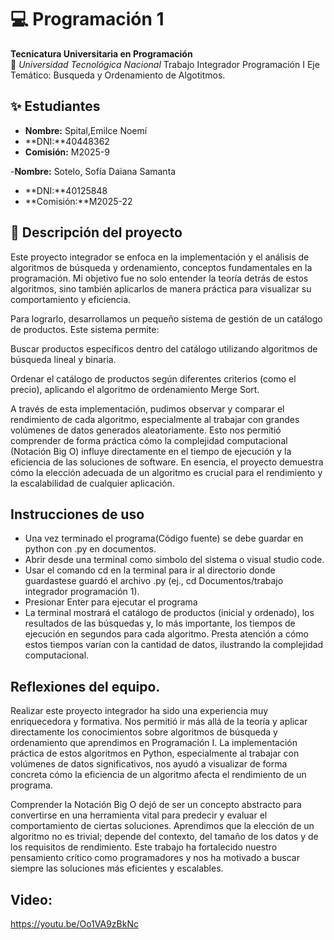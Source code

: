 # 💻 Programación 1  
**Tecnicatura Universitaria en Programación**  
📍 *Universidad Tecnológica Nacional*
Trabajo Integrador Programación I
Eje Temático: Busqueda y Ordenamiento de Algotitmos.


## ✨ Estudiantes 
- **Nombre:** Spital,Emilce Noemí  
- **DNI:**40448362
- **Comisión:** M2025-9 

-**Nombre:** Sotelo, Sofía Daiana Samanta
- **DNI:**40125848
- **Comisión:**M2025-22


## 📂 Descripción del proyecto

Este proyecto integrador se enfoca en la implementación y el análisis de algoritmos de búsqueda y ordenamiento, conceptos fundamentales en la programación. Mi objetivo fue no solo entender la teoría detrás de estos algoritmos, sino también aplicarlos de manera práctica para visualizar su comportamiento y eficiencia.

Para lograrlo, desarrollamos un pequeño sistema de gestión de un catálogo de productos. Este sistema permite:

Buscar productos específicos dentro del catálogo utilizando algoritmos de búsqueda lineal y binaria.

Ordenar el catálogo de productos según diferentes criterios (como el precio), aplicando el algoritmo de ordenamiento Merge Sort.

A través de esta implementación, pudimos observar y comparar el rendimiento de cada algoritmo, especialmente al trabajar con grandes volúmenes de datos generados aleatoriamente. Esto nos permitió comprender de forma práctica cómo la complejidad computacional (Notación Big O) influye directamente en el tiempo de ejecución y la eficiencia de las soluciones de software. En esencia, el proyecto demuestra cómo la elección adecuada de un algoritmo es crucial para el rendimiento y la escalabilidad de cualquier aplicación.

## Instrucciones de uso 
- Una vez terminado el programa(Código fuente) se  debe guardar en python con .py en documentos. 
- Abrir desde una terminal como simbolo del sistema o visual studio code. 
- Usar  el comando cd en la terminal para ir al directorio donde guardastese guardó el archivo .py (ej., cd Documentos/trabajo integrador programación 1).
- Presionar Enter para ejecutar el programa
- La terminal mostrará el catálogo de productos (inicial y ordenado), los resultados de las búsquedas y, lo más importante, los tiempos de ejecución en segundos para    cada algoritmo. Presta atención a cómo estos tiempos varían con la cantidad de datos, ilustrando la complejidad computacional.

## Reflexiones del equipo.
Realizar este proyecto integrador ha sido una experiencia muy enriquecedora y formativa. Nos permitió ir más allá de la teoría y aplicar directamente los conocimientos sobre algoritmos de búsqueda y ordenamiento que aprendimos en Programación I. La implementación práctica de estos algoritmos en Python, especialmente al trabajar con volúmenes de datos significativos, nos ayudó a visualizar de forma concreta cómo la eficiencia de un algoritmo afecta el rendimiento de un programa.

Comprender la Notación Big O dejó de ser un concepto abstracto para convertirse en una herramienta vital para predecir y evaluar el comportamiento de ciertas  soluciones. Aprendimos que la elección de un algoritmo no es trivial; depende del contexto, del tamaño de los datos y de los requisitos de rendimiento. Este trabajo ha fortalecido nuestro pensamiento crítico como programadores y nos ha motivado a buscar siempre las soluciones más eficientes y escalables. 

## Video: 
https://youtu.be/Oo1VA9zBkNc




